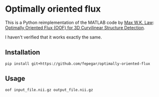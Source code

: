 # Optimally oriented flux

This is a Python reimplementation of the MATLAB code by [Max W.K. Law](https://uk.mathworks.com/matlabcentral/profile/authors/3828171): [Optimally Oriented Flux (OOF) for 3D Curvilinear Structure Detection](https://www.mathworks.com/matlabcentral/fileexchange/41612-optimally-oriented-flux-oof-for-3d-curvilinear-structure-detection).

I haven't verified that it works exactly the same.

## Installation

```shell
pip install git+https://github.com/fepegar/optimally-oriented-flux
```

## Usage

```shell
oof input_file.nii.gz output_file.nii.gz
```
